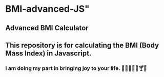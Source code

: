 # BMI-advanced-JS"
## Advanced BMI Calculator

## This repository is for calculating the BMI (Body Mass Index) in Javascript.

### I am doing my part in bringing joy to your life. 🍷🍾🍺🍻🥂🍸🍹
